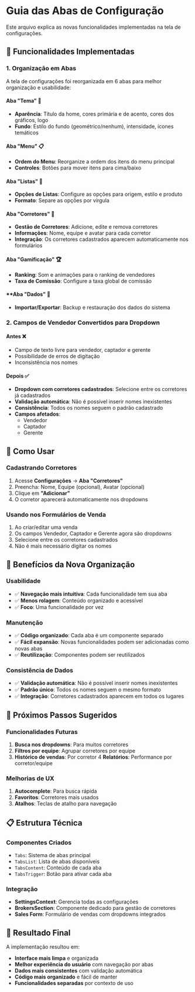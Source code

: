 # Guia das Abas de Configuração

Este arquivo explica as novas funcionalidades implementadas na tela de configurações.

## 🎯 **Funcionalidades Implementadas**

### 1. **Organização em Abas**
A tela de configurações foi reorganizada em 6 abas para melhor organização e usabilidade:

#### **Aba "Tema"** 🎨
- **Aparência**: Título da home, cores primária e de acento, cores dos gráficos, logo
- **Fundo**: Estilo do fundo (geométrico/nenhum), intensidade, ícones temáticos

#### **Aba "Menu"** 📋
- **Ordem do Menu**: Reorganize a ordem dos itens do menu principal
- **Controles**: Botões para mover itens para cima/baixo

#### **Aba "Listas"** 📝
- **Opções de Listas**: Configure as opções para origem, estilo e produto
- **Formato**: Separe as opções por vírgula

#### **Aba "Corretores"** 👥
- **Gestão de Corretores**: Adicione, edite e remova corretores
- **Informações**: Nome, equipe e avatar para cada corretor
- **Integração**: Os corretores cadastrados aparecem automaticamente nos formulários

#### **Aba "Gamificação" 🏆**
- **Ranking**: Som e animações para o ranking de vendedores
- **Taxa de Comissão**: Configure a taxa global de comissão

#### **Aba "Dados" 💾
- **Importar/Exportar**: Backup e restauração dos dados do sistema

### 2. **Campos de Vendedor Convertidos para Dropdown**

#### **Antes** ❌
- Campo de texto livre para vendedor, captador e gerente
- Possibilidade de erros de digitação
- Inconsistência nos nomes

#### **Depois** ✅
- **Dropdown com corretores cadastrados**: Selecione entre os corretores já cadastrados
- **Validação automática**: Não é possível inserir nomes inexistentes
- **Consistência**: Todos os nomes seguem o padrão cadastrado
- **Campos afetados**:
  - Vendedor
  - Captador  
  - Gerente

## 🔧 **Como Usar**

### **Cadastrando Corretores**
1. Acesse **Configurações** → **Aba "Corretores"**
2. Preencha: Nome, Equipe (opcional), Avatar (opcional)
3. Clique em **"Adicionar"**
4. O corretor aparecerá automaticamente nos dropdowns

### **Usando nos Formulários de Venda**
1. Ao criar/editar uma venda
2. Os campos Vendedor, Captador e Gerente agora são dropdowns
3. Selecione entre os corretores cadastrados
4. Não é mais necessário digitar os nomes

## 📱 **Benefícios da Nova Organização**

### **Usabilidade**
- ✅ **Navegação mais intuitiva**: Cada funcionalidade tem sua aba
- ✅ **Menos rolagem**: Conteúdo organizado e acessível
- ✅ **Foco**: Uma funcionalidade por vez

### **Manutenção**
- ✅ **Código organizado**: Cada aba é um componente separado
- ✅ **Fácil expansão**: Novas funcionalidades podem ser adicionadas como novas abas
- ✅ **Reutilização**: Componentes podem ser reutilizados

### **Consistência de Dados**
- ✅ **Validação automática**: Não é possível inserir nomes inexistentes
- ✅ **Padrão único**: Todos os nomes seguem o mesmo formato
- ✅ **Integração**: Corretores cadastrados aparecem em todos os lugares

## 🚀 **Próximos Passos Sugeridos**

### **Funcionalidades Futuras**
1. **Busca nos dropdowns**: Para muitos corretores
2. **Filtros por equipe**: Agrupar corretores por equipe
3. **Histórico de vendas**: Por corretor
4 **Relatórios**: Performance por corretor/equipe

### **Melhorias de UX**
1. **Autocomplete**: Para busca rápida
2. **Favoritos**: Corretores mais usados
3. **Atalhos**: Teclas de atalho para navegação

## 📋 **Estrutura Técnica**

### **Componentes Criados**
- `Tabs`: Sistema de abas principal
- `TabsList`: Lista de abas disponíveis
- `TabsContent`: Conteúdo de cada aba
- `TabsTrigger`: Botão para ativar cada aba

### **Integração**
- **SettingsContext**: Gerencia todas as configurações
- **BrokersSection**: Componente dedicado para gestão de corretores
- **Sales Form**: Formulário de vendas com dropdowns integrados

## 🎉 **Resultado Final**

A implementação resultou em:
- **Interface mais limpa** e organizada
- **Melhor experiência do usuário** com navegação por abas
- **Dados mais consistentes** com validação automática
- **Código mais organizado** e fácil de manter
- **Funcionalidades separadas** por contexto de uso
